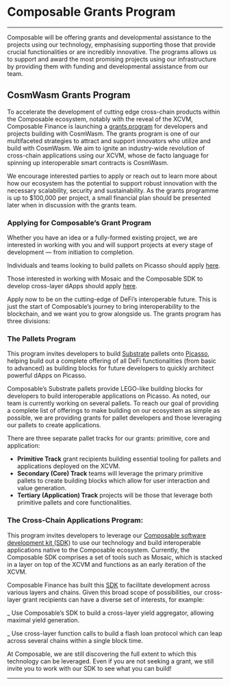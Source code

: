 # Composable Grants Program

---

Composable will be offering grants and developmental assistance to the projects using our technology, emphasising supporting those that provide crucial functionalities or are incredibly innovative. The programs allows us to support and award the most promising projects using our infrastructure by providing them with funding and developmental assistance from our team. 

## CosmWasm Grants Program

To accelerate the development of cutting edge cross-chain products within the Composable ecosystem, notably with the reveal of the XCVM, Composable Finance is launching a [grants program](https://composablefi.medium.com/composable-finance-launches-grants-program-for-cosmwasm-developers-d1d74c3b5765) for developers and projects building with CosmWasm. The grants program is one of our multifaceted strategies to attract and support innovators who utilize and build with CosmWasm. We aim to ignite an industry-wide revolution of cross-chain applications using our XCVM, whose de facto language for spinning up interoperable smart contracts is CosmWasm.

We encourage interested parties to apply or reach out to learn more about how our ecosystem has the potential to support robust innovation with the necessary scalability, security and sustainability. As the grants programme is up to $100,000 per project, a small financial plan should be presented later when in discussion with the grants team.

### Applying for Composable’s Grant Program

Whether you have an idea or a fully-formed existing project, we are interested in working with you and will support projects at every stage of development — from initiation to completion.

Individuals and teams looking to build pallets on Picasso should apply [here](https://airtable.com/shrGBfRd7HfEFKQOM).

Those interested in working with Mosaic and the Composable SDK to develop cross-layer dApps should apply [here](https://airtable.com/shryLItVAiXjWzqdn).

Apply now to be on the cutting-edge of DeFi’s interoperable future. This is just the start of Composable’s journey to bring interoperability to the blockchain, and we want you to grow alongside us. The grants program has three divisions:


### The Pallets Program


This program invites developers to build [Substrate](https://substrate.io/) pallets onto [Picasso](https://dali.devnets.composablefinance.ninja/products/the-picasso-parachain.html), helping build out a complete offering of all DeFi functionalities (from basic to advanced) as building blocks for future developers to quickly architect powerful dApps on Picasso.


Composable’s Substrate pallets provide LEGO-like building blocks for developers to build interoperable applications on Picasso. As noted, our team is currently working on several pallets. To reach our goal of providing a complete list of offerings to make building on our ecosystem as simple as possible, we are providing grants for pallet developers and those leveraging our pallets to create applications.

There are three separate pallet tracks for our grants: primitive, core and application:



* **Primitive Track** grant recipients building essential tooling for pallets and applications deployed on the XCVM. 
* **Secondary (Core) Track** teams will leverage the primary primitive pallets to create building blocks which allow for user interaction and value generation. 
* **Tertiary (Application) Track** projects will be those that leverage both primitive pallets and core functionalities.


### The Cross-Chain Applications Program:

This program invites developers to leverage our [Composable software development kit (SDK)](https://dali.devnets.composablefinance.ninja/products/mosaic/the-composable-sdk.html) to use our technology and build interoperable applications native to the Composable ecosystem. Currently, the Composable SDK comprises a set of tools such as Mosaic, which is stacked in a layer on top of the XCVM and functions as an early iteration of the XCVM.

Composable Finance has built this [SDK](https://dali.devnets.composablefinance.ninja/developer-guides/composable-sdk.html) to facilitate development across various layers and chains. Given this broad scope of possibilities, our cross-layer grant recipients can have a diverse set of interests, for example:

_ Use Composable’s SDK to build a cross-layer yield aggregator, allowing maximal yield generation.

_ Use cross-layer function calls to build a flash loan protocol which can leap across several chains within a single block time.

At Composable, we are still discovering the full extent to which this technology can be leveraged. Even if you are not seeking a grant, we still invite you to work with our SDK to see what you can build!

---
